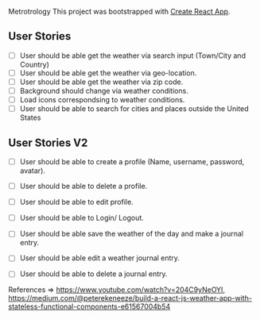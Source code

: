 Metrotrology
This project was bootstrapped with [Create React App](https://github.com/facebook/create-react-app). 

## User Stories
- [ ] User should be able get the weather via search input (Town/City and Country)
- [ ] User should be able get the weather via geo-location.
- [ ] User should be able get the weather via zip code.
- [ ] Background should change via weather conditions.
- [ ] Load icons correspondsing to weather conditions. 
- [ ] User should be able to search for cities and places outside the United States

## User Stories V2
- [ ] User should be able to create a profile (Name, username, password, avatar).
- [ ] User should be able to delete a profile.
- [ ] User should be able to edit profile.
- [ ] User should be able to Login/ Logout. 
- [ ] User should be able save the weather of the day and make a journal entry.
- [ ] User should be able edit a weather journal entry.
- [ ] User should be able to delete a journal entry.


References  => https://www.youtube.com/watch?v=204C9yNeOYI, https://medium.com/@peterekeneeze/build-a-react-js-weather-app-with-stateless-functional-components-e61567004b54
